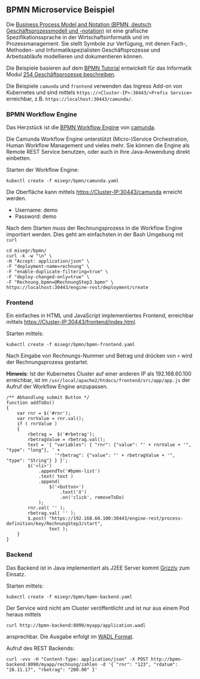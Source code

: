 BPMN Microservice Beispiel
--------------------------

Die [Business Process Model and Notation (BPMN, deutsch Geschäftsprozessmodell und -notation)](http://www.bpmn.org/) ist eine grafische Spezifikationssprache in der Wirtschaftsinformatik und im Prozessmanagement. Sie stellt Symbole zur Verfügung, mit denen Fach-, Methoden- und Informatikspezialisten Geschäftsprozesse und Arbeitsabläufe modellieren und dokumentieren können.

Die Beispiele basieren auf dem [BPMN Tutorial](https://github.com/bernet-tbz/bpmn-tutorial) entwickelt für das Informatik Modul [254 Geschäftsprozesse beschreiben](https://cf.ict-berufsbildung.ch/modules.php?name=Mbk&a=20101&cmodnr=254&noheader=1).

Die Beispiele `camunda` und `frontend` verwenden das Ingress Add-on von Kubernetes und sind mittels `https://<Cluster-IP>:30443/<Prefix Service>` erreichbar, z.B. `https://localhost:30443/camunda/`.

### BPMN Workflow Engine

Das Herzstück ist die [BPMN Workflow Engine](https://camunda.com/de/products/) von [camunda](https://camunda.com).

Die Camunda Workflow Engine unterstützt (Micro-)Service Orchestration, Human Workflow Management und vieles mehr. Sie können die Engine als Remote REST Service benutzen, oder auch in Ihre Java-Anwendung direkt einbetten.

Starten der Workflow Engine:

	kubectl create -f misegr/bpmn/camunda.yaml

Die Oberfläche kann mittels [https://Cluster-IP:30443/camunda](https://localhost:30443/camunda) erreicht werden.

* Username: demo
* Password: demo
	
Nach dem Starten muss der Rechnungsprozess in die Workflow Engine importiert werden. Dies geht am einfachsten in der Bash Umgebung mit `curl`

	cd misegr/bpmn/
	curl -k -w "\n" \
	-H "Accept: application/json" \
	-F "deployment-name=rechnung" \
	-F "enable-duplicate-filtering=true" \
	-F "deploy-changed-only=true" \
	-F "Rechnung.bpmn=@RechnungStep3.bpmn" \
	https://localhost:30443/engine-rest/deployment/create

### Frontend

Ein einfaches in HTML und JavaScript implementiertes Frontend, erreichbar mittels [https://Cluster-IP:30443/frontend/index.html](https://localhost:30443/frontend/index.html).

Starten mittels:

	kubectl create -f misegr/bpmn/bpmn-frontend.yaml

Nach Eingabe von Rechnungs-Nummer und Betrag und drücken von `+` wird der Rechnungsprozess gestartet. 

**Hinweis**: Ist der Kubernetes Cluster auf einer anderen IP als 192.168.60.100 erreichbar, ist im `/usr/local/apache2/htdocs/frontend/src/app/app.js` der Aufruf der Workflow Engine anzupassen.

	/** Abhandlung submit Button */
	function addToDo()
	{
	    var rnr = $('#rnr');
	    var rnrValue = rnr.val();
	    if ( rnrValue ) 
	    {
	    	rbetrag =  $('#rbetrag');
	    	rbetragValue = rbetrag.val();
	    	text = '{ "variables": { "rnr": {"value": "' + rnrValue + '", "type": "long"}, ' + 
	 	              '"rbetrag": {"value": "' + rbetragValue + '", "type": "String"} } }';
	        $('<li>')
	            .appendTo('#bpmn-list')
	            .text( text )
	            .append(
	                $('<button>')
	                    .text('X')
	                    .on('click', removeToDo)
	            );
	        rnr.val( '' );
	        rbetrag.val( '' );
	        $.post( "https://192.168.60.100:30443/engine-rest/process-definition/key/RechnungStep3/start",
	        		text );
	    }
	}


### Backend

Das Backend ist in Java implementiert als J2EE Server kommt [Grizzly](https://javaee.github.io/grizzly/) zum Einsatz.

Starten mittels:

	kubectl create -f misegr/bpmn/bpmn-backend.yaml
	
Der Service wird nicht am Cluster veröffentlicht und ist nur aus einem Pod heraus mittels 

	curl http://bpmn-backend:8090/myapp/application.wadl

ansprechbar. Die Ausgabe erfolgt im [WADL Format](https://javaee.github.io/wadl/). 
	
Aufruf des REST Backends:
	
	curl -vvv -H "Content-Type: application/json" -X POST http://bpmn-backend:8090/myapp/rechnung/zahlen -d '{ "rnr": "123", "rdatum": "28.11.17", "rbetrag": "200.00" }'
